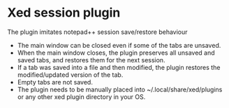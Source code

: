 # Xed session plugin


The plugin imitates notepad++ session save/restore behaviour

- The main window can be closed even if some of the tabs are unsaved.
- When the main window closes, the plugin preserves all unsaved and saved tabs, and restores them for the next session.
- If a tab was saved into a file and then modified, the plugin restores the modified/updated version of the tab.
- Empty tabs are not saved.
- The plugin needs to be manually placed into ~/.local/share/xed/plugins or any other xed plugin directory in your OS. 